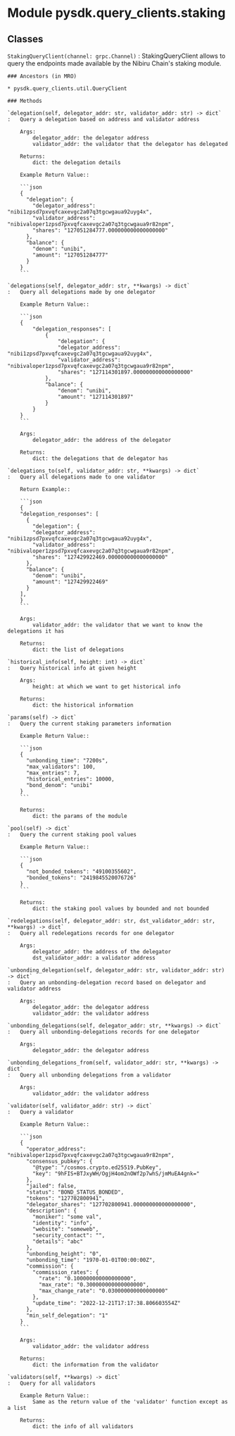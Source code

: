 Module pysdk.query_clients.staking
==================================

Classes
-------

`StakingQueryClient(channel: grpc.Channel)`
:   StakingQueryClient allows to query the endpoints made available
    by the Nibiru Chain's staking module.

    ### Ancestors (in MRO)

    * pysdk.query_clients.util.QueryClient

    ### Methods

    `delegation(self, delegator_addr: str, validator_addr: str) ‑> dict`
    :   Query a delegation based on address and validator address

        Args:
            delegator_addr: the delegator address
            validator_addr: the validator that the delegator has delegated

        Returns:
            dict: the delegation details

        Example Return Value::

        ```json
        {
          "delegation": {
            "delegator_address": "nibi1zpsd7pxvqfcaxevgc2a07q3tgcwgaua92uyg4x",
            "validator_address": "nibivaloper1zpsd7pxvqfcaxevgc2a07q3tgcwgaua9r82npm",
            "shares": "127051284777.000000000000000000"
          },
          "balance": {
            "denom": "unibi",
            "amount": "127051284777"
          }
        }
        ```

    `delegations(self, delegator_addr: str, **kwargs) ‑> dict`
    :   Query all delegations made by one delegator

        Example Return Value::

        ```json
        {
            "delegation_responses": [
                {
                    "delegation": {
                    "delegator_address": "nibi1zpsd7pxvqfcaxevgc2a07q3tgcwgaua92uyg4x",
                    "validator_address": "nibivaloper1zpsd7pxvqfcaxevgc2a07q3tgcwgaua9r82npm",
                    "shares": "127114301897.000000000000000000"
                },
                "balance": {
                    "denom": "unibi",
                    "amount": "127114301897"
                }
            }
        }
        ```

        Args:
            delegator_addr: the address of the delegator

        Returns:
            dict: the delegations that de delegator has

    `delegations_to(self, validator_addr: str, **kwargs) ‑> dict`
    :   Query all delegations made to one validator

        Return Example::

        ```json
        {
        "delegation_responses": [
          {
            "delegation": {
            "delegator_address": "nibi1zpsd7pxvqfcaxevgc2a07q3tgcwgaua92uyg4x",
            "validator_address": "nibivaloper1zpsd7pxvqfcaxevgc2a07q3tgcwgaua9r82npm",
            "shares": "127429922469.000000000000000000"
          },
          "balance": {
            "denom": "unibi",
            "amount": "127429922469"
          }
        ],
        }
        ```

        Args:
            validator_addr: the validator that we want to know the delegations it has

        Returns:
            dict: the list of delegations

    `historical_info(self, height: int) ‑> dict`
    :   Query historical info at given height

        Args:
            height: at which we want to get historical info

        Returns:
            dict: the historical information

    `params(self) ‑> dict`
    :   Query the current staking parameters information

        Example Return Value::

        ```json
        {
          "unbonding_time": "7200s",
          "max_validators": 100,
          "max_entries": 7,
          "historical_entries": 10000,
          "bond_denom": "unibi"
        }
        ```

        Returns:
            dict: the params of the module

    `pool(self) ‑> dict`
    :   Query the current staking pool values

        Example Return Value::

        ```json
        {
          "not_bonded_tokens": "49100355602",
          "bonded_tokens": "2419845520076726"
        }
        ```

        Returns:
            dict: the staking pool values by bounded and not bounded

    `redelegations(self, delegator_addr: str, dst_validator_addr: str, **kwargs) ‑> dict`
    :   Query all redelegations records for one delegator

        Args:
            delegator_addr: the address of the delegator
            dst_validator_addr: a validator address

    `unbonding_delegation(self, delegator_addr: str, validator_addr: str) ‑> dict`
    :   Query an unbonding-delegation record based on delegator and validator address

        Args:
            delegator_addr: the delegator address
            validator_addr: the validator address

    `unbonding_delegations(self, delegator_addr: str, **kwargs) ‑> dict`
    :   Query all unbonding-delegations records for one delegator

        Args:
            delegator_addr: the delegator address

    `unbonding_delegations_from(self, validator_addr: str, **kwargs) ‑> dict`
    :   Query all unbonding delegations from a validator

        Args:
            validator_addr: the validator address

    `validator(self, validator_addr: str) ‑> dict`
    :   Query a validator

        Example Return Value::

        ```json
        {
          "operator_address": "nibivaloper1zpsd7pxvqfcaxevgc2a07q3tgcwgaua9r82npm",
          "consensus_pubkey": {
            "@type": "/cosmos.crypto.ed25519.PubKey",
            "key": "9hFIS+BTJxyWH/OgjH4om2nOWf2p7whS/jmMuEA4gnk="
          },
          "jailed": false,
          "status": "BOND_STATUS_BONDED",
          "tokens": "127702800941",
          "delegator_shares": "127702800941.000000000000000000",
          "description": {
            "moniker": "some val",
            "identity": "info",
            "website": "someweb",
            "security_contact": "",
            "details": "abc"
          },
          "unbonding_height": "0",
          "unbonding_time": "1970-01-01T00:00:00Z",
          "commission": {
            "commission_rates": {
              "rate": "0.100000000000000000",
              "max_rate": "0.300000000000000000",
              "max_change_rate": "0.030000000000000000"
            },
            "update_time": "2022-12-21T17:17:38.806603554Z"
          },
          "min_self_delegation": "1"
        }
        ```

        Args:
            validator_addr: the validator address

        Returns:
            dict: the information from the validator

    `validators(self, **kwargs) ‑> dict`
    :   Query for all validators

        Example Return Value::
            Same as the return value of the 'validator' function except as a list

        Returns:
            dict: the info of all validators
